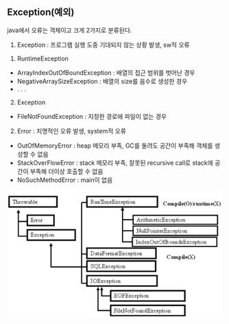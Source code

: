 ## Exception(예외)
java에서 오류는 객체이고 크게 2가지로 분류된다.

1. Exception : 프로그램 실행 도중 기대되지 않는 상황 발생, sw적 오류

 1) RuntimeException

 - ArrayIndexOutOfBoundException : 배열의 접근 범위를 벗어난 경우
 - NegativeArraySizeException : 배열의 size를 음수로 생성한 경우
 - . . .

 2) Exception
 - FileNotFoundException : 지정한 경로에 파일이 없는 경우

2. Error : 치명적인 오류 발생, system적 오류
 - OutOfMemoryError : heap 메모리 부족, GC를 돌려도 공간이 부족해 객체를 생성할 수 없음
 - StackOverFlowError : stack 메모리 부족, 잘못된 recursive call로 stack에 공간이 부족해 더이상 호출할 수 없음
 - NoSuchMethodError : main이 없음
 
![ExceptionIMG](./ExceptionIMG.PNG)
